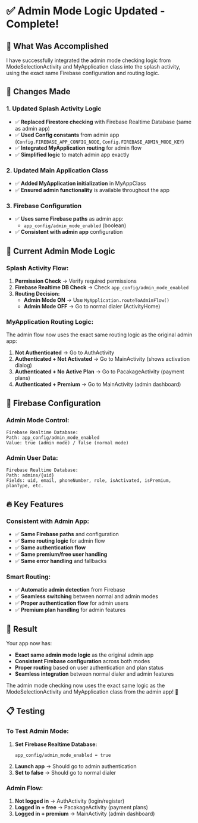 # ✅ Admin Mode Logic Updated - Complete!

## 🎯 What Was Accomplished

I have successfully integrated the admin mode checking logic from ModeSelectionActivity and MyApplication class into the splash activity, using the exact same Firebase configuration and routing logic.

## 🔧 Changes Made

### **1. Updated Splash Activity Logic**
- ✅ **Replaced Firestore checking** with Firebase Realtime Database (same as admin app)
- ✅ **Used Config constants** from admin app (`Config.FIREBASE_APP_CONFIG_NODE`, `Config.FIREBASE_ADMIN_MODE_KEY`)
- ✅ **Integrated MyApplication routing** for admin flow
- ✅ **Simplified logic** to match admin app exactly

### **2. Updated Main Application Class**
- ✅ **Added MyApplication initialization** in MyAppClass
- ✅ **Ensured admin functionality** is available throughout the app

### **3. Firebase Configuration**
- ✅ **Uses same Firebase paths** as admin app:
  - `app_config/admin_mode_enabled` (boolean)
- ✅ **Consistent with admin app** configuration

## 🚀 Current Admin Mode Logic

### **Splash Activity Flow:**
1. **Permission Check** → Verify required permissions
2. **Firebase Realtime DB Check** → Check `app_config/admin_mode_enabled`
3. **Routing Decision:**
   - **Admin Mode ON** → Use `MyApplication.routeToAdminFlow()`
   - **Admin Mode OFF** → Go to normal dialer (ActivityHome)

### **MyApplication Routing Logic:**
The admin flow now uses the exact same routing logic as the original admin app:

1. **Not Authenticated** → Go to AuthActivity
2. **Authenticated + Not Activated** → Go to MainActivity (shows activation dialog)
3. **Authenticated + No Active Plan** → Go to PacakageActivity (payment plans)
4. **Authenticated + Premium** → Go to MainActivity (admin dashboard)

## 📱 Firebase Configuration

### **Admin Mode Control:**
```
Firebase Realtime Database:
Path: app_config/admin_mode_enabled
Value: true (admin mode) / false (normal mode)
```

### **Admin User Data:**
```
Firebase Realtime Database:
Path: admins/{uid}
Fields: uid, email, phoneNumber, role, isActivated, isPremium, planType, etc.
```

## 🔥 Key Features

### **Consistent with Admin App:**
- ✅ **Same Firebase paths** and configuration
- ✅ **Same routing logic** for admin flow
- ✅ **Same authentication flow**
- ✅ **Same premium/free user handling**
- ✅ **Same error handling** and fallbacks

### **Smart Routing:**
- ✅ **Automatic admin detection** from Firebase
- ✅ **Seamless switching** between normal and admin modes
- ✅ **Proper authentication flow** for admin users
- ✅ **Premium plan handling** for admin features

## 🎉 Result

Your app now has:
- **Exact same admin mode logic** as the original admin app
- **Consistent Firebase configuration** across both modes
- **Proper routing** based on user authentication and plan status
- **Seamless integration** between normal dialer and admin features

The admin mode checking now uses the exact same logic as the ModeSelectionActivity and MyApplication class from the admin app! 🚀

## 📋 Testing

### **To Test Admin Mode:**
1. **Set Firebase Realtime Database:**
   ```
   app_config/admin_mode_enabled = true
   ```
2. **Launch app** → Should go to admin authentication
3. **Set to false** → Should go to normal dialer

### **Admin Flow:**
1. **Not logged in** → AuthActivity (login/register)
2. **Logged in + free** → PacakageActivity (payment plans)
3. **Logged in + premium** → MainActivity (admin dashboard)
